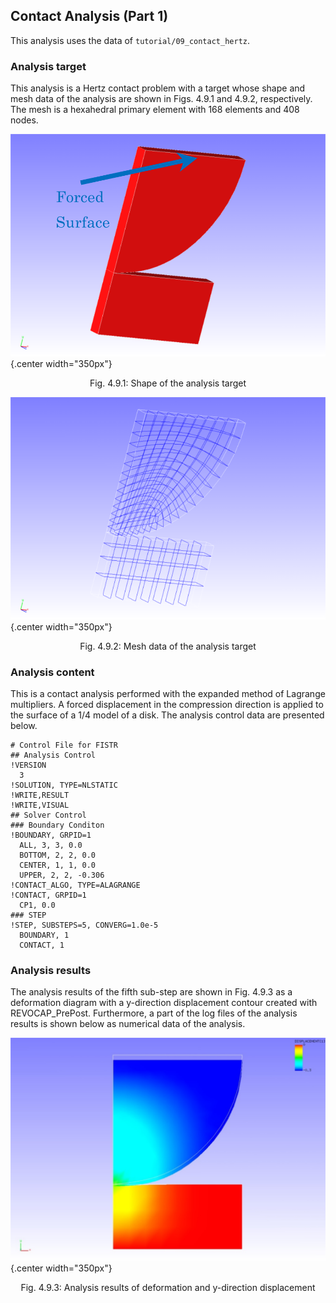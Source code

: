 ## Contact Analysis (Part 1)

This analysis uses the data of `tutorial/09_contact_hertz`.

### Analysis target

This analysis is a Hertz contact problem with a target whose shape and mesh data of the analysis are shown in Figs. 4.9.1 and 4.9.2, respectively. The mesh is a hexahedral primary element with 168 elements and 408 nodes.

![Shape of the analysis target](./media/tutorial09_01.png){.center width="350px"}
<div style="text-align: center;">
Fig. 4.9.1: Shape of the analysis target
</div>

![Mesh data of the analysis target](./media/tutorial09_02.png){.center width="350px"}
<div style="text-align: center;">
Fig. 4.9.2: Mesh data of the analysis target
</div>

### Analysis content

This is a contact analysis performed with the expanded method of Lagrange multipliers. A forced displacement in the compression direction is applied to the surface of a 1/4 model of a disk. The analysis control data are presented below.

```
# Control File for FISTR
## Analysis Control
!VERSION
  3
!SOLUTION, TYPE=NLSTATIC
!WRITE,RESULT
!WRITE,VISUAL
## Solver Control
### Boundary Conditon
!BOUNDARY, GRPID=1
  ALL, 3, 3, 0.0
  BOTTOM, 2, 2, 0.0
  CENTER, 1, 1, 0.0
  UPPER, 2, 2, -0.306
!CONTACT_ALGO, TYPE=ALAGRANGE
!CONTACT, GRPID=1
  CP1, 0.0
### STEP
!STEP, SUBSTEPS=5, CONVERG=1.0e-5
  BOUNDARY, 1
  CONTACT, 1
```

### Analysis results

The analysis results of the fifth sub-step are shown in Fig. 4.9.3 as a deformation diagram with a y-direction displacement contour created with REVOCAP_PrePost. Furthermore, a part of the log files of the analysis results is shown below as numerical data of the analysis.

![Analysis results of deformation and y-direction displacement](./media/tutorial09_03.png){.center width="350px"}
<div style="text-align: center;">
Fig. 4.9.3: Analysis results of deformation and y-direction displacement
</div>


